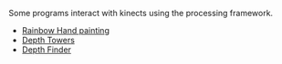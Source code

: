 Some programs interact with kinects using the processing framework.

- [Rainbow Hand painting](https://www.youtube.com/embed/WwX4lv0vOSY)
- [Depth Towers](https://www.youtube.com/embed/l7ivoH3AzZU)
- [Depth Finder](https://www.youtube.com/embed/UsiiZcQ8KB8)
